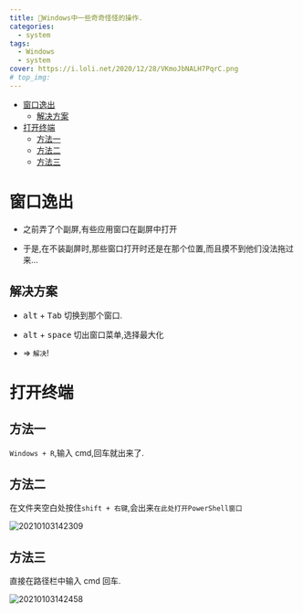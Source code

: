 ```yaml
---
title: 💢Windows中一些奇奇怪怪的操作.
categories:
  - system
tags:
  - Windows
  - system
cover: https://i.loli.net/2020/12/28/VKmoJbNALH7PqrC.png
# top_img:
---
```


<!--
 * @?: *********************************************************************
 * @Author: Weidows
 * @Date: 2020-12-28 13:49:19
 * @LastEditors: Weidows
 * @LastEditTime: 2021-01-07 00:56:13
 * @FilePath: \Weidowsd:\Game\Demo\Github\Blog-private\source\_posts\system\Windows.md
 * @Description:
 * @!: *********************************************************************
-->

- [窗口逸出](#窗口逸出)
  - [解决方案](#解决方案)
- [打开终端](#打开终端)
  - [方法一](#方法一)
  - [方法二](#方法二)
  - [方法三](#方法三)

# 窗口逸出

- 之前弄了个副屏,有些应用窗口在副屏中打开

- 于是,在不装副屏时,那些窗口打开时还是在那个位置,而且摸不到他们没法拖过来...

## 解决方案

- <kbd>alt</kbd> + <kbd>Tab</kbd> 切换到那个窗口.

- <kbd>alt</kbd> + <kbd>space</kbd> 切出窗口菜单,选择最大化

- => `解决`!

# 打开终端

## 方法一

`Windows + R`,输入 cmd,回车就出来了.

## 方法二

在文件夹空白处按住`shift + 右键`,会出来`在此处打开PowerShell窗口`

<img src="https://i.loli.net/2021/01/03/4HflJZPK8W95i1A.png" alt="20210103142309" />

## 方法三

直接在路径栏中输入 cmd 回车.

<img src="https://i.loli.net/2021/01/03/jvCbW19uq6ohExN.png" alt="20210103142458" />
